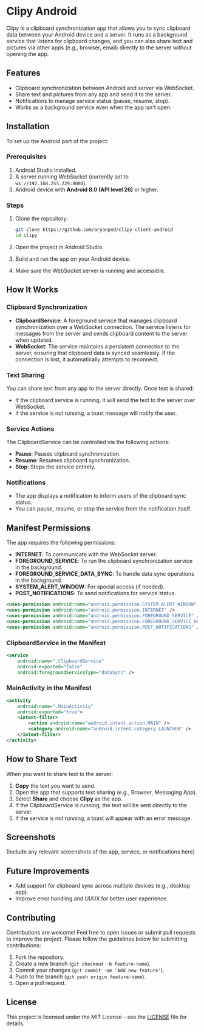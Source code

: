 # Clipy Android

Clipy is a clipboard synchronization app that allows you to sync clipboard data between your Android device and a server. It runs as a background service that listens for clipboard changes, and you can also share text and pictures via other apps (e.g., browser, email) directly to the server without opening the app.

## Features
- Clipboard synchronization between Android and server via WebSocket.
- Share text and pictures from any app and send it to the server.
- Notifications to manage service status (pause, resume, stop).
- Works as a background service even when the app isn't open.

## Installation

To set up the Android part of the project:

### Prerequisites
1. Android Studio installed.
2. A server running WebSocket (currently set to `ws://192.168.255.229:8080`).
3. Android device with **Android 8.0 (API level 26)** or higher.

### Steps
1. Clone the repository:

    ```bash
    git clone https://github.com/aryanpnd/clipy-client-android
    cd clipy
    ```

2. Open the project in Android Studio.

3. Build and run the app on your Android device.

4. Make sure the WebSocket server is running and accessible.

## How It Works

### Clipboard Synchronization
- **ClipboardService**: A foreground service that manages clipboard synchronization over a WebSocket connection. The service listens for messages from the server and sends clipboard content to the server when updated.
- **WebSocket**: The service maintains a persistent connection to the server, ensuring that clipboard data is synced seamlessly. If the connection is lost, it automatically attempts to reconnect.

### Text Sharing
You can share text from any app to the server directly. Once text is shared:
- If the clipboard service is running, it will send the text to the server over WebSocket.
- If the service is not running, a toast message will notify the user.

### Service Actions
The ClipboardService can be controlled via the following actions:
- **Pause**: Pauses clipboard synchronization.
- **Resume**: Resumes clipboard synchronization.
- **Stop**: Stops the service entirely.

### Notifications
- The app displays a notification to inform users of the clipboard sync status.
- You can pause, resume, or stop the service from the notification itself.

## Manifest Permissions

The app requires the following permissions:

- **INTERNET**: To communicate with the WebSocket server.
- **FOREGROUND_SERVICE**: To run the clipboard synchronization service in the background.
- **FOREGROUND_SERVICE_DATA_SYNC**: To handle data sync operations in the background.
- **SYSTEM_ALERT_WINDOW**: For special access (if needed).
- **POST_NOTIFICATIONS**: To send notifications for service status.

```xml
<uses-permission android:name="android.permission.SYSTEM_ALERT_WINDOW" />
<uses-permission android:name="android.permission.INTERNET" />
<uses-permission android:name="android.permission.FOREGROUND_SERVICE" />
<uses-permission android:name="android.permission.FOREGROUND_SERVICE_DATA_SYNC" />
<uses-permission android:name="android.permission.POST_NOTIFICATIONS" />
```

### ClipboardService in the Manifest
```xml
<service
    android:name=".ClipboardService"
    android:exported="false"
    android:foregroundServiceType="dataSync" />
```

### MainActivity in the Manifest
```xml
<activity
    android:name=".MainActivity"
    android:exported="true">
    <intent-filter>
        <action android:name="android.intent.action.MAIN" />
        <category android:name="android.intent.category.LAUNCHER" />
    </intent-filter>
</activity>
```

## How to Share Text
When you want to share text to the server:
1. **Copy** the text you want to send.
2. Open the app that supports text sharing (e.g., Browser, Messaging App).
3. Select **Share** and choose **Clipy** as the app.
4. If the ClipboardService is running, the text will be sent directly to the server.
5. If the service is not running, a toast will appear with an error message.

## Screenshots
(Include any relevant screenshots of the app, service, or notifications here)

## Future Improvements
- Add support for clipboard sync across multiple devices (e.g., desktop app).
- Improve error handling and UI/UX for better user experience.

## Contributing

Contributions are welcome! Feel free to open issues or submit pull requests to improve the project. Please follow the guidelines below for submitting contributions:
1. Fork the repository.
2. Create a new branch (`git checkout -b feature-name`).
3. Commit your changes (`git commit -am 'Add new feature'`).
4. Push to the branch (`git push origin feature-name`).
5. Open a pull request.

## License

This project is licensed under the MIT License - see the [LICENSE](LICENSE) file for details.
